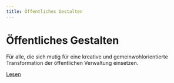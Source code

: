 ```yaml
---
title: Öffentliches Gestalten
---
```


# Öffentliches Gestalten

Für alle, die sich mutig für eine kreative und gemeinwohlorientierte Transformation der öffentlichen Verwaltung einsetzen.

[Lesen](/docs/einfuehrung/vorwort)
